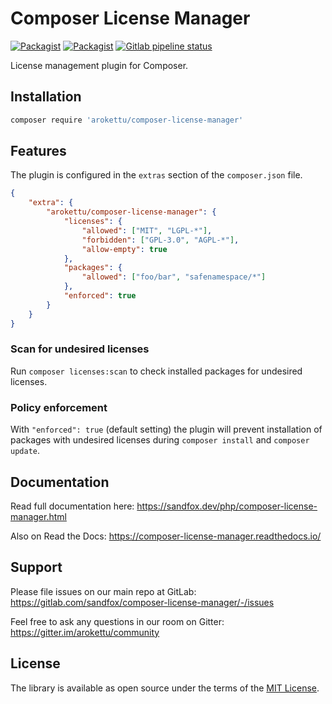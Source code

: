 # Composer License Manager

[![Packagist](https://img.shields.io/packagist/v/arokettu/composer-license-manager.svg?style=flat-square)](https://packagist.org/packages/arokettu/composer-license-manager)
[![Packagist](https://img.shields.io/packagist/l/arokettu/composer-license-manager.svg?style=flat-square)](https://opensource.org/licenses/MIT)
[![Gitlab pipeline status](https://img.shields.io/gitlab/pipeline/sandfox/composer-license-manager/master.svg?style=flat-square)](https://gitlab.com/sandfox/composer-license-manager/-/pipelines)

License management plugin for Composer.

## Installation

```sh 
composer require 'arokettu/composer-license-manager'
```

## Features

The plugin is configured in the ``extras`` section of the ``composer.json`` file.

```json
{
    "extra": {
        "arokettu/composer-license-manager": {
            "licenses": {
                "allowed": ["MIT", "LGPL-*"],
                "forbidden": ["GPL-3.0", "AGPL-*"],
                "allow-empty": true
            },
            "packages": {
                "allowed": ["foo/bar", "safenamespace/*"]
            },
            "enforced": true
        }
    }
}
```

### Scan for undesired licenses

Run ``composer licenses:scan`` to check installed packages for undesired licenses.

### Policy enforcement

With `"enforced": true` (default setting) the plugin will prevent installation of packages with undesired licenses during `composer install` and `composer update`. 

## Documentation

Read full documentation here: <https://sandfox.dev/php/composer-license-manager.html>

Also on Read the Docs: <https://composer-license-manager.readthedocs.io/>

## Support

Please file issues on our main repo at GitLab: <https://gitlab.com/sandfox/composer-license-manager/-/issues>

Feel free to ask any questions in our room on Gitter: <https://gitter.im/arokettu/community>

## License

The library is available as open source under the terms of the [MIT License].

[MIT License]:  https://opensource.org/licenses/MIT

